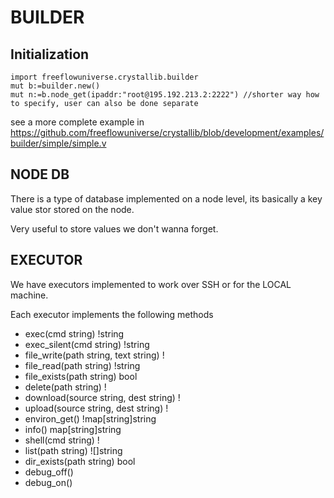 # BUILDER

## Initialization

```golang
import freeflowuniverse.crystallib.builder
mut b:=builder.new()
mut n:=b.node_get(ipaddr:"root@195.192.213.2:2222") //shorter way how to specify, user can also be done separate
```

see a more complete example in https://github.com/freeflowuniverse/crystallib/blob/development/examples/builder/simple/simple.v

## NODE DB

There is a type of database implemented on a node level, its basically a key value stor stored on the node.

Very useful to store values we don't wanna forget.

## EXECUTOR

We have executors implemented to work over SSH or for the LOCAL machine.

Each executor implements the following methods

- exec(cmd string) !string
- exec_silent(cmd string) !string
- file_write(path string, text string) !
- file_read(path string) !string
- file_exists(path string) bool
- delete(path string) !
- download(source string, dest string) !
- upload(source string, dest string) !
- environ_get() !map[string]string
- info() map[string]string
- shell(cmd string) !
- list(path string) ![]string
- dir_exists(path string) bool
- debug_off()
- debug_on()

